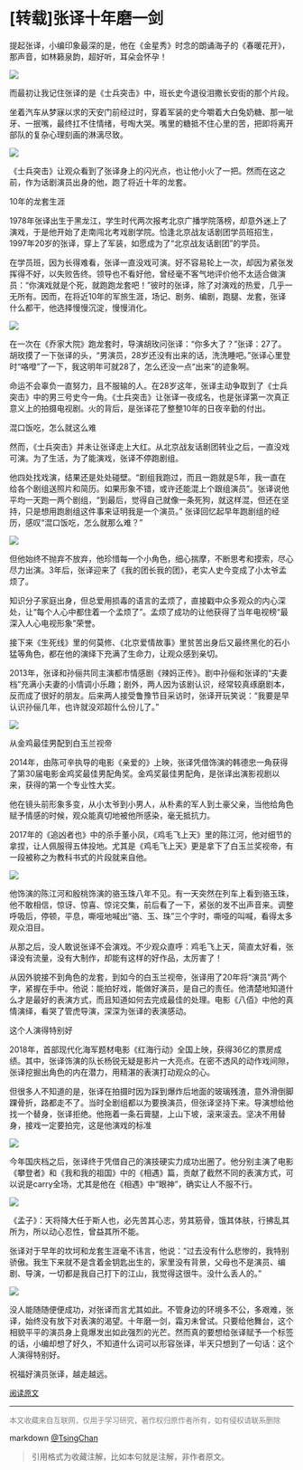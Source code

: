 [转载]张译十年磨一剑
============================================


提起张译，小编印象最深的是，他在《金星秀》时念的朗诵海子的《春暖花开》，那声音，如林籁泉韵，超好听，耳朵会怀孕！

![](https://i1.hoopchina.com.cn/hupuapp/bbs/735/61695735/thread_61695735_20200203162713_s_82677_o_w_847_h_481_97383.jpg?x-oss-process=image/resize,w_800/format,webp)

而最初让我记住张译的是《士兵突击》中，班长史今退役泪撒长安街的那个片段。



坐着汽车从梦寐以求的天安门前经过时，穿着军装的史今嚼着大白兔奶糖、那一呲牙、一抿嘴，最终扛不住情绪，号啕大哭。嘴里的糖抵不住心里的苦，把即将离开部队的复杂心理刻画的淋漓尽致。

![](https://i3.hoopchina.com.cn/hupuapp/bbs/735/61695735/thread_61695735_20200203163036_s_73710_o_w_430_h_308_6854.jpg?x-oss-process=image/resize,w_800/format,webp)

《士兵突击》让观众看到了张译身上的闪光点，也让他小火了一把。然而在这之前，作为话剧演员出身的他，跑了将近十年的龙套。



10年的龙套生涯



1978年张译出生于黑龙江，学生时代两次报考北京广播学院落榜，却意外迷上了演戏，于是他开始了走南闯北考戏剧学院。恰逢北京战友话剧团学员班招生，1997年20岁的张译，穿上了军装，如愿成为了“北京战友话剧团”的学员。



在学员班，因为长得难看，张译一直没戏可演。好不容易轮上一次，却因为紧张发挥得不好，以失败告终。领导也不看好他，曾经毫不客气地评价他不太适合做演员：“你演戏就是个死，就跑跑龙套吧！”彼时的张译，除了对演戏的热爱，几乎一无所有。因而，在将近10年的军旅生涯，场记、剧务、编剧，跑腿、龙套，张译什么都干，他选择慢慢沉淀，慢慢消化。

![](https://i1.hoopchina.com.cn/hupuapp/bbs/735/61695735/thread_61695735_20200203163242_s_111629_o_w_640_h_443_80280.jpg?x-oss-process=image/resize,w_800/format,webp)

在一次在《乔家大院》跑龙套时，导演胡玫问张译：“你多大了？”张译：27了。胡玫摸了一下张译的头，“男演员，28岁还没有出来的话，洗洗睡吧。”张译心里登时“咯噔”了一下，我这明年可就28了，怎么还没一点“出来”的迹象啊。



命运不会辜负一直努力，且不服输的人。在28岁这年，张译主动争取到了《士兵突击》中的男三号史今一角。《士兵突击》让张译一夜成名，也是张译第一次真正意义上的拍摄电视剧。火的背后，是张译花了整整10年的日夜辛勤的付出。



混口饭吃，怎么就这么难



然而，《士兵突击》并未让张译走上大红。从北京战友话剧团转业之后，一直没戏可演。为了生活，为了能演戏，张译不停跑剧组。



他四处找戏演，结果还是处处碰壁。“剧组我跑过，而且一跑就是5年，我一直在给各个剧组送照片和简历。如果形象不错，或许还能混上个跟组演员”。张译说他平均一天跑一两个剧组，“到最后，觉得自己就像一条死狗，就这样混，但还在坚持，只是想用跑剧组这件事来证明我是一个演员。” 张译回忆起早年跑剧组的经历，感叹“混口饭吃，怎么就那么难？”

![](https://i10.hoopchina.com.cn/hupuapp/bbs/735/61695735/thread_61695735_20200203163321_s_86153_o_w_837_h_496_56551.jpg?x-oss-process=image/resize,w_800/format,webp)

但他始终不抛弃不放弃，他珍惜每一个小角色，细心揣摩，不断思考和摸索，尽心尽力出演。3年后，张译迎来了《我的团长我的团》，老实人史今变成了小太爷孟烦了。



知识分子家庭出身，但总爱用损毒的语言的孟烦了，直接戳中众多观众的内心深处，让“每个人心中都住着一个孟烦了”。孟烦了成功的让他获得了当年电视榜“最深入人心电视形象”荣誉。



接下来《生死线》里的何莫修、《北京爱情故事》里贫苦出身后又最终黑化的石小猛等角色，都在他的演绎下充满了生命力，让观众感到亲切。



2013年，张译和孙俪共同主演都市情感剧《辣妈正传》。剧中孙俪和张译的“夫妻档”充满小夫妻的小情调小乐趣；剧外，两人因为该剧认识，经常较真琢磨剧本，反而成了很好的朋友。后来两人接受鲁豫节目采访时，张译开玩笑说：“我要是早认识孙俪几年，也许就没邓超什么份儿了。”

![](https://i3.hoopchina.com.cn/hupuapp/bbs/735/61695735/thread_61695735_20200203163459_s_112993_o_w_950_h_634_54060.jpg?x-oss-process=image/resize,w_800/format,webp)

从金鸡最佳男配到白玉兰视帝



2014年，由陈可辛执导的电影《亲爱的》上映，张译凭借饰演的韩德忠一角获得了第30届电影金鸡奖最佳男配角奖。金鸡奖最佳男配角，是张译出演影视剧以来，获得的第一个专业性大奖。



他在镜头前形象多变，从小太爷到小男人，从朴素的军人到土豪父亲，当他给角色赋予情感的时候，观众能真切地被他所感染，毫无抵抗力。



2017年的《追凶者也》中的杀手董小凤，《鸡毛飞上天》里的陈江河，他对细节的拿捏，让人佩服得五体投地。尤其是《鸡毛飞上天》更是拿下了白玉兰奖视帝，有一段被称之为教科书式的片段就来自他。

![](https://i11.hoopchina.com.cn/hupuapp/bbs/735/61695735/thread_61695735_20200203163612_s_48043_o_w_430_h_210_96640.jpg?x-oss-process=image/resize,w_800/format,webp)

他饰演的陈江河和殷桃饰演的骆玉珠八年不见。有一天突然在列车上看到骆玉珠，他不敢相信，惊讶、惊喜、惊诧交集，前后看了一下，紧张的发不出声音来。调整呼吸后，停顿，平息，嘶哑地喊出“骆、玉、珠”三个字时，嘶哑的叫喊，看得太多观众泪目。



从那之后，没人敢说张译不会演戏。不少观众直呼：鸡毛飞上天，简直太好看，张译没有流量，没有大制作，却能有这样的好作品，太厉害了！



从因外貌接不到角色的龙套，到如今的白玉兰视帝，张译用了20年将“演员”两个字，紧握在手中。他说：能拍好戏，能做好演员，是自己的责任。他清楚地知道什么才是最好的表演方式，而且知道如何去完成最佳的处理。电影《八佰》中他的真情演绎，看哭了管虎导演，深深为张译的表演感动。



这个人演得特别好



2018年，首部现代化海军题材电影《红海行动》全国上映，获得36亿的票房成绩。其中，张译饰演的队长杨锐无疑是影片一大亮点。在密不透风的动作戏间隙，张译挖掘出角色的内在潜力，用精湛的表演打动观众的心。



但很多人不知道的是，张译在拍摄时因为踩到爆炸后地面的玻璃残渣，意外滑倒脚踝骨折，路都走不了。当时全剧组都以为要换演员，但张译坚持下来。导演想给他找一个替身，张译拒绝。他拖着一条石膏腿，上山下坡，滚来滚去。坚决不用替身，接戏一定要拍完，这是他演戏的标准

![](https://i10.hoopchina.com.cn/hupuapp/bbs/735/61695735/thread_61695735_20200203163805_s_187738_o_w_1200_h_675_48236.jpg?x-oss-process=image/resize,w_800/format,webp)

今年国庆档之后，张译终于凭借自己的演技硬实力成功出圈了。他分别主演了电影《攀登者》和《我和我的祖国》中的《相遇》篇，贡献了截然不同的表演方式，可以说是carry全场，尤其是他在《相遇》中“眼神”，确实让人不服不行。

![](https://i3.hoopchina.com.cn/hupuapp/bbs/735/61695735/thread_61695735_20200203163828_s_135384_o_w_571_h_800_9570.jpg?x-oss-process=image/resize,w_800/format,webp)

《孟子》：天将降大任于斯人也，必先苦其心志，劳其筋骨，饿其体肤，行拂乱其所为，所以动心忍性，曾益其所不能。



张译对于早年的坎坷和龙套生涯毫不讳言，他说：“过去没有什么悲惨的，我特别骄傲。我生下来就不是含着金钥匙出生的，家里没有背景，父母也不是演员、编剧、导演，一切都是我自己打下的江山，我觉得这很牛。没什么丢人的。”

![](https://i2.hoopchina.com.cn/hupuapp/bbs/735/61695735/thread_61695735_20200203163851_s_120911_o_w_800_h_700_65455.jpg?x-oss-process=image/resize,w_800/format,webp)

没人能随随便便成功，对张译而言尤其如此。不管身边的环境多不公，多艰难，张译，始终没有放下对表演的渴望。十年磨一剑，霜刃未曾试。只要给他舞台，这个相貌平平的演员身上竟爆发出如此强烈的光芒。然而真的要想给张译赋予一个标签的话，小编却想了好久，不知道什么词可以形容张译，半天只想到了一句话：这个人演得特别好。



祝福好演员张译，越走越远。

  

<font size=2 color=grey>[阅读原文](https://bbs.hupu.com/32133886.html?is_reflow=1)</font>


----
<font size=2 color='grey'>本文收藏来自互联网，仅用于学习研究，著作权归原作者所有，如有侵权请联系删除</font>

markdown [@TsingChan](http://www.9ong.com/) 

> 引用格式为收藏注解，比如本句就是注解，非作者原文。
